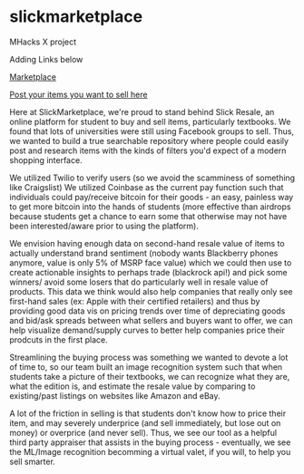 # slickmarketplace
MHacks X project

Adding Links below

[Marketplace](https://bit.ly/slickresale)

[Post your items you want to sell here](https://bit.ly/slickresalelist)


Here at SlickMarketplace, we're proud to stand behind Slick Resale, an online platform for student to buy and sell items, particularly textbooks. We found that lots of universities were still using Facebook groups to sell. Thus, we wanted to build a true searchable repository where people could easily post and research items with the kinds of filters you'd expect of a modern shopping interface.

We utilized Twilio to verify users (so we avoid the scamminess of something like Craigslist) We utilized Coinbase as the current pay function such that individuals could pay/receive bitcoin for their goods - an easy, painless way to get more bitcoin into the hands of students (more effective than airdrops because students get a chance to earn some that otherwise may not have been interested/aware prior to using the platform).

We envision having enough data on second-hand resale value of items to actually understand brand sentiment (nobody wants Blackberry phones anymore, value is only 5% of MSRP face value) which we could then use to create actionable insights to perhaps trade (blackrock api!) and pick some winners/ avoid some losers that do particularly well in resale value of products.
This data we think would also help companies that really only see first-hand sales (ex: Apple with their certified retailers) and thus by providing good data vis on pricing trends over time of depreciating goods and bid/ask spreads between what sellers and buyers want to offer, we can help visualize demand/supply curves to better help companies price their prodcuts in the first place. 

Streamlining the buying process was something we wanted to devote a lot of time to, so our team built an image recognition system such that when students take a picture of their textbooks, we can recognize what they are, what the edition is, and estimate the resale value by comparing to existing/past listings on websites like Amazon and eBay.

A lot of the friction in selling is that students don't know how to price their item, and may severely underprice (and sell immediately, but lose out on money) or overprice (and never sell). Thus, we see our tool as a helpful third party appraiser that assists in the buying process - eventually, we see the ML/Image recognition becomming a virtual valet, if you will, to help you sell smarter.


